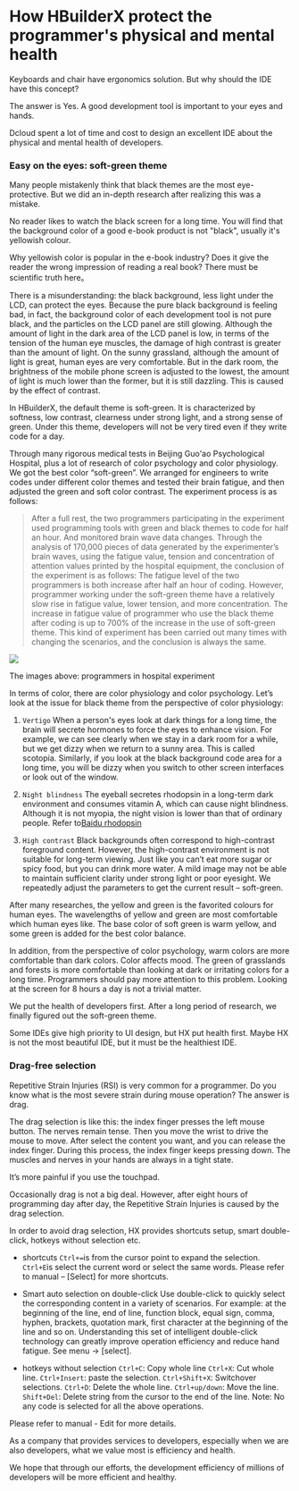 # How HBuilderX protect the programmer's physical and mental health

Keyboards and chair have ergonomics solution. But why should the IDE have this concept?

The answer is Yes. A good development tool is important to your eyes and hands.

Dcloud spent a lot of time and cost to design an excellent IDE about the physical and mental health of developers.


### Easy on the eyes: soft-green theme

Many people mistakenly think that black themes are the most eye-protective. But we did an in-depth research after realizing this was a mistake.

No reader likes to watch the black screen for a long time. You will find that the background color of a good e-book product is not "black", usually it's yellowish colour. 

Why yellowish color is popular in the e-book industry? Does it give the reader the wrong impression of reading a real book? There must be scientific truth here。

There is a misunderstanding: the black background, less light under the LCD, can protect the eyes. Because the pure black background is feeling bad, in fact, the background color of each development tool is not pure black, and the particles on the LCD panel are still glowing. Although the amount of light in the dark area of the LCD panel is low, in terms of the tension of the human eye muscles, the damage of high contrast is greater than the amount of light. On the sunny grassland, although the amount of light is great, human eyes are very comfortable. But in the dark room, the brightness of the mobile phone screen is adjusted to the lowest, the amount of light is much lower than the former, but it is still dazzling. This is caused by the effect of contrast.

In HBuilderX, the default theme is soft-green. It is characterized by softness, low contrast, clearness under strong light, and a strong sense of green. Under this theme, developers will not be very tired even if they write code for a day.

Through many rigorous medical tests in Beijing Guo'ao Psychological Hospital, plus a lot of research of color psychology and color physiology. We got the best color “soft-green”. We arranged for engineers to write codes under different color themes and tested their brain fatigue, and then adjusted the green and soft color contrast. The experiment process is as follows:


> After a full rest, the two programmers participating in the experiment used programming tools with green and black themes to code for half an hour. And monitored brain wave data changes. 
> Through the analysis of 170,000 pieces of data generated by the experimenter’s brain waves, using the fatigue value, tension and concentration of attention values printed by the hospital equipment, the conclusion of the experiment is as follows:
> The fatigue level of the two programmers is both increase after half an hour of coding. However, programmer working under the soft-green theme have a relatively slow rise in fatigue value, lower tension, and more concentration.
> The increase in fatigue value of programmer who use the black theme after coding is up to 700% of the increase in the use of soft-green theme. 
> This kind of experiment has been carried out many times with changing the scenarios, and the conclusion is always the same.

![](http://dcloud.io/images/pic-2.jpg)

The images above: programmers in hospital experiment

In terms of color, there are color physiology and color psychology. Let’s look at the issue for black theme from the perspective of color physiology:

1. `Vertigo`
When a person's eyes look at dark things for a long time, the brain will secrete hormones to force the eyes to enhance vision. 
For example, we can see clearly when we stay in a dark room for a while, but we get dizzy when we return to a sunny area. This is called scotopia. 
Similarly, if you look at the black background code area for a long time, you will be dizzy when you switch to other screen interfaces or look out of the window.

2. `Night blindness`
The eyeball secretes rhodopsin in a long-term dark environment and consumes vitamin A, which can cause night blindness. Although it is not myopia, the night vision is lower than that of ordinary people.
Refer to[Baidu rhodopsin](https://baike.baidu.com/item/%E8%A7%86%E7%B4%AB%E7%BA%A2%E8%B4%A8)

3. `High contrast`
Black backgrounds often correspond to high-contrast foreground content. However, the high-contrast environment is not suitable for long-term viewing. 
Just like you can’t eat more sugar or spicy food, but you can drink more water.
A mild image may not be able to maintain sufficient clarity under strong light or poor eyesight. We repeatedly adjust the parameters to get the current result – soft-green.

After many researches, the yellow and green is the favorited colours for human eyes.
The wavelengths of yellow and green are most comfortable which human eyes like.
The base color of soft green is warm yellow, and some green is added for the best color balance.

In addition, from the perspective of color psychology, warm colors are more comfortable than dark colors. 
Color affects mood. The green of grasslands and forests is more comfortable than looking at dark or irritating colors for a long time.
Programmers should pay more attention to this problem. Looking at the screen for 8 hours a day is not a trivial matter.

We put the health of developers first. After a long period of research, we finally figured out the soft-green theme.

Some IDEs give high priority to UI design, but HX put health first. Maybe HX is not the most beautiful IDE, but it must be the healthiest IDE.

### Drag-free selection

Repetitive Strain Injuries (RSI) is very common for a programmer. Do you know what is the most severe strain during mouse operation? The answer is drag.

The drag selection is like this: the index finger presses the left mouse button. The nerves remain tense. Then you move the wrist to drive the mouse to move. After select the content you want, and you can release the index finger. During this process, the index finger keeps pressing down. The muscles and nerves in your hands are always in a tight state.

It’s more painful if you use the touchpad.

Occasionally drag is not a big deal. However, after eight hours of programming day after day, the Repetitive Strain Injuries is caused by the drag selection.

In order to avoid drag selection, HX provides shortcuts setup, smart double-click, hotkeys without selection etc.

- shortcuts
`Ctrl+=`is from the cursor point to expand the selection. `Ctrl+E`is select the current word or select the same words. Please refer to manual – [Select] for more shortcuts.

- Smart auto selection on double-click
Use double-click to quickly select the corresponding content in a variety of scenarios. For example: at the beginning of the line, end of line, function block, equal sign, comma, hyphen, brackets, quotation mark, first character at the beginning of the line and so on. 
Understanding this set of intelligent double-click technology can greatly improve operation efficiency and reduce hand fatigue.
See menu -> [select].

- hotkeys without selection
`Ctrl+C`: Copy whole line
`Ctrl+X`: Cut whole line.
`Ctrl+Insert`: paste the selection. 
`Ctrl+Shift+X`: Switchover selections.
`Ctrl+D`: Delete the whole line.
`Ctrl+up/down`: Move the line. 
`Shift+Del`: Delete string from the cursor to the end of the line. 
Note: No any code is selected for all the above operations.

Please refer to manual - Edit for more details.  

As a company that provides services to developers, especially when we are also developers, what we value most is efficiency and health.

We hope that through our efforts, the development efficiency of millions of developers will be more efficient and healthy.
